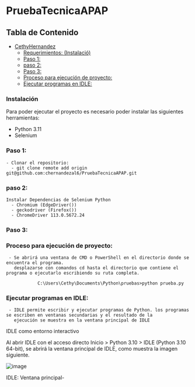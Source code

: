   # PruebaTecnicaAPAP
  ## Tabla de Contenido
  - [CethyHernandez](#cethyhernandez)
    - [Requerimientos: (Instalació)](#requerimientos-instalació)
    - [Paso 1:](#paso-1)
    - [paso 2:](#paso-2)
    - [Paso 3:](#paso-3)
    - [Proceso para ejecución de proyecto:](#proceso-para-ejecución-de-proyecto)
    - [Ejecutar programas en IDLE:](#ejecutar-programas-en-idle)




### Instalación
Para poder ejecutar el proyecto es necesario poder instalar las siguientes herramientas:
- Python 3.11
- Selenium

### Paso 1:
    - Clonar el repositorio:
      - git clone remote add origin git@github.com:chernandezal6/PruebaTecnicaAPAP.git

### paso 2:

    Instalar Dependencias de Selenium Python 
      - Chromium (EdgeDriver())
      - geckodriver (Firefox())
      - ChromeDriver 113.0.5672.24

### Paso 3:
  ### Proceso para ejecución de proyecto:
     - Se abrirá una ventana de CMD o PowerShell en el directorio donde se encuentra el programa.
       desplazarse con comandos cd hasta el directorio que contiene el programa o ejecutarlo escribiendo su ruta completa.

                C:\Users\Cethy\Documents\Python\pruebas>python prueba.py 

  ### Ejecutar programas en IDLE:
     - IDLE permite escribir y ejecutar programas de Python. los programas se escriben en ventanas secundarias y el resultado de la 
       ejecución se muestra en la ventana principal de IDLE

IDLE como entorno interactivo

Al abrir IDLE con el acceso directo Inicio > Python 3.10 > IDLE (Python 3.10 64-bit), se abrirá la ventana principal de IDLE, como 
muestra la imagen siguiente.

![image](https://user-images.githubusercontent.com/2372580/234679194-e53bf921-c40f-4d7e-bbd0-84385e35591a.png)

IDLE: Ventana principal- 
